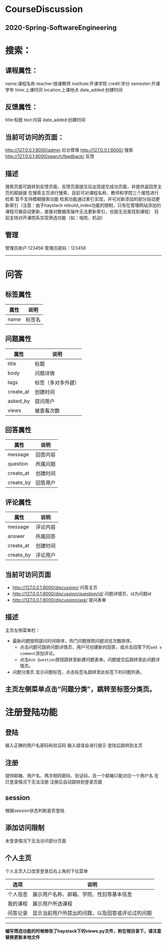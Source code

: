 CourseDiscussion
==
2020-Spring-SoftwareEngineering
--
# 搜索：

## 课程属性：
name:课程名称
teacher:授课教师
institute:开课学院
credit:学分
semester:开课学年
time:上课时间
location:上课地点
date_added:创建时间

## 反馈属性：
title:标题
text:内容
date_added:创建时间

## 当前可访问的页面：
http://127.0.0.1:8000/admin 后台管理
http://127.0.0.1:8000/ 搜索
http://127.0.0.1:8000/search/feedback/ 反馈

## 描述
搜索页面可跳转到反馈页面，反馈页面提交后出现提交成功页面，并提供返回至主页的超链接
在搜索主页进行搜索，目前可对课程名称、教师和学院三个属性进行检索   暂不支持模糊搜索功能
检索功能通过索引实现，并可对新添加的部分自动更新索引（注意：由于haystack rebuild_index功能的限制，只有在管理网站添加的课程可被自动更新，直接对数据库操作无法更新索引，也就无法查找到课程）
目前支持对开课院系实现筛选功能（如：电院、机动）

## 管理
管理员账户:123456
管理员密码：123456

---

# 问答

## 标签属性
|属性|说明|
|----|----|
|name|标签名|

## 问题属性
|属性|说明|
|----|----|
|title|标题|
|body|问题详情|
|tags|标签（多对多外键）|
|create_at|创建时间|
|asked_by|提问用户|
|views|被查看次数|

## 回答属性
|属性|说明|
|----|----|
|message|回答内容|
|question|所属问题|
|create_at|创建时间|
|create_by|回答用户|

## 评论属性
|属性|说明|
|----|----|
|message|评论内容|
|answer|所属回答|
|create_at|创建时间|
|create_by|评论用户|

## 当前可访问页面
- http://127.0.0.1:8000/discussion/ 问答主页
- http://127.0.0.1:8000/discussion/question/id/ 问题详情页，id为问题id
- http://127.0.0.1:8000/discussion/ask/ 提问表单

## 描述
主页左侧菜单栏：
- 最新问题按照提问时间排序，热门问题按照问题浏览次数排序。
  - 点击问题可跳转问题详情页，用户可创建新的回答，或点击回答下的`add a comment`添加评论。
  - 点击`Ask Question`按钮跳转至新建问题表单。问题提交后跳转至此问题详情页。
- 问题分类页
  显示问题标签，点击标签名跳转至此标签下的问题列表。

主页左侧菜单点击“问题分类”，跳转至标签分类页。
---
# 注册登陆功能
## 登陆
输入正确的用户名密码和验证码
输入错误会进行提示
登陆后跳转到主页
## 注册
提供邮箱、用户名、两次相同密码、验证码，且一个邮箱只能对应一个用户名
在已登录情况下无法注册
注册后自动跳转到登录页面
## session
根据session状态判断是否登陆 
## 添加访问限制
未登录情况下无法访问部分页面

## 个人主页
个人主页入口改至登录后右上角的下拉菜单

|选项|说明|
|----|----|
|个人信息|展示用户名称、邮箱、学院、性别等基本信息|
|我的课程|展示用户所选课程|
|问答记录|显示当前用户所提出的问题，以及回答或评论过的问题|
  
---

**编写筛选功能的时候修改了haystack下的views.py文件，附在根目录下，请注意替换更新本地文件**
